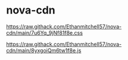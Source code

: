 # nova-cdn

https://raw.githack.com/Ethanmitchell57/nova-cdn/main/7u6Yq_9jNf81f8e.css

https://raw.githack.com/Ethanmitchell57/nova-cdn/main/8yxgoiQm6tw1f8e.js

